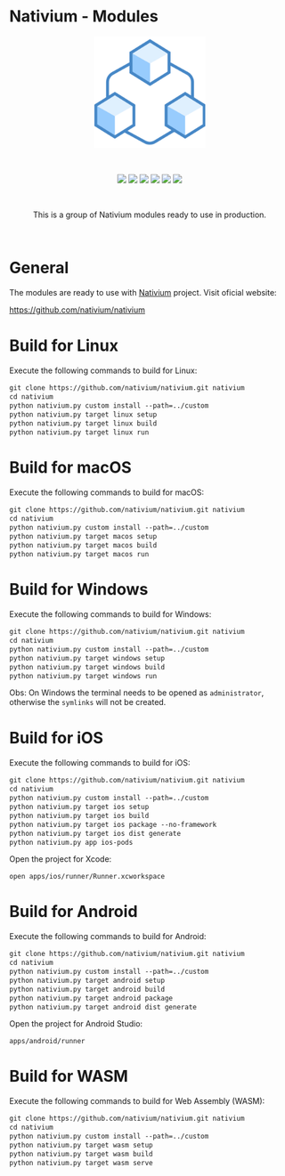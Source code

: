 # Nativium - Modules

<p align="center">
    <a href="https://github.com/nativium/nativium-modules" target="_blank" rel="noopener noreferrer">
        <img src="extras/images/logo.png" alt="Nativium Modules" style="max-width: 200px;" width="200px">
    </a>
</p>

<br>

<p align="center">
    <a href="https://github.com/nativium/nativium-modules/actions/workflows/linux.yml"><img src="https://github.com/nativium/nativium-modules/actions/workflows/linux.yml/badge.svg"></a>
    <a href="https://github.com/nativium/nativium-modules/actions/workflows/macos.yml"><img src="https://github.com/nativium/nativium-modules/actions/workflows/macos.yml/badge.svg"></a>
    <a href="https://github.com/nativium/nativium-modules/actions/workflows/windows.yml"><img src="https://github.com/nativium/nativium-modules/actions/workflows/windows.yml/badge.svg"></a>
    <a href="https://github.com/nativium/nativium-modules/actions/workflows/ios.yml"><img src="https://github.com/nativium/nativium-modules/actions/workflows/ios.yml/badge.svg"></a>
    <a href="https://github.com/nativium/nativium-modules/actions/workflows/android.yml"><img src="https://github.com/nativium/nativium-modules/actions/workflows/android.yml/badge.svg"></a>
    <a href="https://github.com/nativium/nativium-modules/actions/workflows/wasm.yml"><img src="https://github.com/nativium/nativium-modules/actions/workflows/wasm.yml/badge.svg"></a>
</p>

<br>

<p align="center">This is a group of Nativium modules ready to use in production.</p>

<br>

# General

The modules are ready to use with [Nativium](https://github.com/nativium/nativium) project. Visit oficial website:

https://github.com/nativium/nativium

# Build for Linux

Execute the following commands to build for Linux:

```
git clone https://github.com/nativium/nativium.git nativium
cd nativium
python nativium.py custom install --path=../custom
python nativium.py target linux setup
python nativium.py target linux build
python nativium.py target linux run
```

# Build for macOS

Execute the following commands to build for macOS:

```
git clone https://github.com/nativium/nativium.git nativium
cd nativium
python nativium.py custom install --path=../custom
python nativium.py target macos setup
python nativium.py target macos build
python nativium.py target macos run
```

# Build for Windows

Execute the following commands to build for Windows:

```
git clone https://github.com/nativium/nativium.git nativium
cd nativium
python nativium.py custom install --path=../custom
python nativium.py target windows setup
python nativium.py target windows build
python nativium.py target windows run
```

Obs: On Windows the terminal needs to be opened as `administrator`, otherwise the `symlinks` will not be created.

# Build for iOS

Execute the following commands to build for iOS:

```
git clone https://github.com/nativium/nativium.git nativium
cd nativium
python nativium.py custom install --path=../custom
python nativium.py target ios setup
python nativium.py target ios build
python nativium.py target ios package --no-framework
python nativium.py target ios dist generate
python nativium.py app ios-pods
```

Open the project for Xcode:

```
open apps/ios/runner/Runner.xcworkspace
```

# Build for Android

Execute the following commands to build for Android:

```
git clone https://github.com/nativium/nativium.git nativium
cd nativium
python nativium.py custom install --path=../custom
python nativium.py target android setup
python nativium.py target android build
python nativium.py target android package
python nativium.py target android dist generate
```

Open the project for Android Studio:

```
apps/android/runner
```

# Build for WASM

Execute the following commands to build for Web Assembly (WASM):

```
git clone https://github.com/nativium/nativium.git nativium
cd nativium
python nativium.py custom install --path=../custom
python nativium.py target wasm setup
python nativium.py target wasm build
python nativium.py target wasm serve
```
